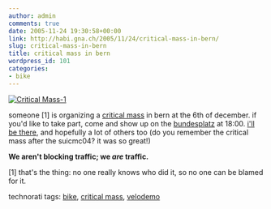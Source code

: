 ```yaml
---
author: admin
comments: true
date: 2005-11-24 19:30:58+00:00
link: http://habi.gna.ch/2005/11/24/critical-mass-in-bern/
slug: critical-mass-in-bern
title: critical mass in bern
wordpress_id: 101
categories:
- bike
---
```


[![Critical Mass-1](http://habi.gna.ch/blog/images/critical_mass-1-tm.jpg)](http://habi.gna.ch/blog/images/critical_mass-1.jpg)

someone [1] is organizing a [critical mass](http://en.wikipedia.org/wiki/Critical_Mass) in bern at the 6th of december. if you'd like to take part, come and show up on the [bundesplatz](http://flickr.com/photos/tags/bundesplatz/) at 18:00. [i'll be there](http://upcoming.org/event/43180), and hopefully a lot of others too (do you remember the critical mass after the suicmc04? it was so great!)

**We aren't blocking traffic; we ****_are_**** traffic.**

[1] that's the thing: no one really knows who did it, so no one can be blamed for it.



technorati tags: [bike](http://www.technorati.com/tag/bike), [critical mass](http://www.technorati.com/tag/critical%20mass), [velodemo](http://www.technorati.com/tag/velodemo)


